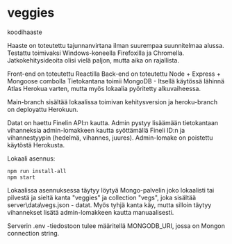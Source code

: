 # veggies
koodihaaste

Haaste on toteutettu tajunnanvirtana ilman suurempaa suunnitelmaa alussa. Testattu toimivaksi Windows-koneella Firefoxilla ja Chromella.
Jatkokehitysideoita olisi vielä paljon, mutta aika on rajallista.

Front-end on toteutettu Reactilla
Back-end on toteutettu Node + Express + Mongoose combolla
Tietokantana toimii MongoDB - Itsellä käytössä lähinnä Atlas Herokua varten, mutta myös lokaalia pyöritetty alkuvaiheessa.

Main-branch sisältää lokaalissa toimivan kehitysversion ja heroku-branch on deployattu Herokuun.

Datat on haettu Finelin API:n kautta. Admin pystyy lisäämään tietokantaan vihanneksia admin-lomakkeen kautta syöttämällä Fineli ID:n ja vihannestyypin (hedelmä, vihannes, juures). Admin-lomake on poistettu käytöstä Herokusta.

Lokaali asennus: 

    npm run install-all
    npm start


Lokaalissa asennuksessa täytyy löytyä Mongo-palvelin joko lokaalisti tai pilvestä ja sieltä kanta "veggies" ja collection "vegs", joka sisältää server\data\vegs.json - datat. Myös tyhjä kanta käy, mutta silloin täytyy vihannekset lisätä admin-lomakkeen kautta manuaalisesti.

Serverin .env -tiedostoon tulee määritellä MONGODB_URI, jossa on Mongon connection string.





